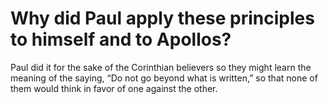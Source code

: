 # Why did Paul apply these principles to himself and to Apollos?

Paul did it for the sake of the Corinthian believers so they might learn the meaning of the saying, “Do not go beyond what is written,” so that none of them would think in favor of one against the other.
